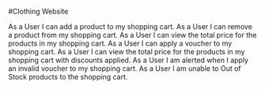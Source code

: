 #Clothing Website


As a User I can add a product to my shopping cart.
As a User I can remove a product from my shopping cart.
As a User I can view the total price for the products in my shopping
cart.
As a User I can apply a voucher to my shopping cart.
As a User I can view the total price for the products in my shopping cart
with discounts applied.
As a User I am alerted when I apply an invalid voucher to my shopping
cart.
As a User I am unable to Out of Stock products to the shopping cart.
